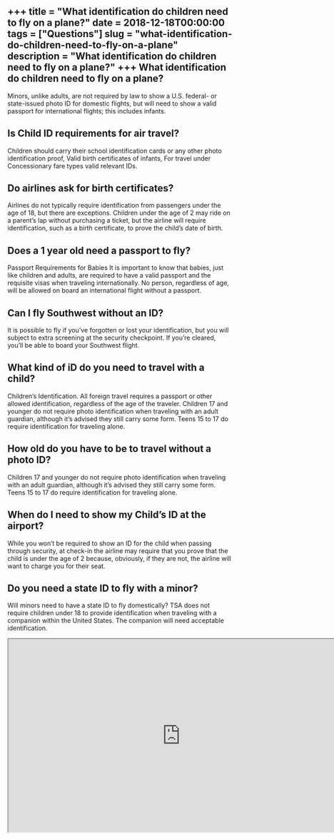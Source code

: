 +++
title = "What identification do children need to fly on a plane?"
date = 2018-12-18T00:00:00
tags = ["Questions"]
slug = "what-identification-do-children-need-to-fly-on-a-plane"
description = "What identification do children need to fly on a plane?"
+++
What identification do children need to fly on a plane?
-------------------------------------------------------

Minors, unlike adults, are not required by law to show a U.S. federal- or state-issued photo ID for domestic flights, but will need to show a valid passport for international flights; this includes infants.

Is Child ID requirements for air travel?
----------------------------------------

Children should carry their school identification cards or any other photo identification proof, Valid birth certificates of infants, For travel under Concessionary fare types valid relevant IDs.

Do airlines ask for birth certificates?
---------------------------------------

Airlines do not typically require identification from passengers under the age of 18, but there are exceptions. Children under the age of 2 may ride on a parent’s lap without purchasing a ticket, but the airline will require identification, such as a birth certificate, to prove the child’s date of birth.

Does a 1 year old need a passport to fly?
-----------------------------------------

Passport Requirements for Babies It is important to know that babies, just like children and adults, are required to have a valid passport and the requisite visas when traveling internationally. No person, regardless of age, will be allowed on board an international flight without a passport.

Can I fly Southwest without an ID?
----------------------------------

It is possible to fly if you’ve forgotten or lost your identification, but you will subject to extra screening at the security checkpoint. If you’re cleared, you’ll be able to board your Southwest flight.

What kind of iD do you need to travel with a child?
---------------------------------------------------

Children’s Identification. All foreign travel requires a passport or other allowed identification, regardless of the age of the traveler. Children 17 and younger do not require photo identification when traveling with an adult guardian, although it’s advised they still carry some form. Teens 15 to 17 do require identification for traveling alone.

How old do you have to be to travel without a photo ID?
-------------------------------------------------------

Children 17 and younger do not require photo identification when traveling with an adult guardian, although it’s advised they still carry some form. Teens 15 to 17 do require identification for traveling alone.

When do I need to show my Child’s ID at the airport?
----------------------------------------------------

While you won’t be required to show an ID for the child when passing through security, at check-in the airline may require that you prove that the child is under the age of 2 because, obviously, if they are not, the airline will want to charge you for their seat.

Do you need a state ID to fly with a minor?
-------------------------------------------

Will minors need to have a state ID to fly domestically? TSA does not require children under 18 to provide identification when traveling with a companion within the United States. The companion will need acceptable identification.

<iframe allow="accelerometer; autoplay; clipboard-write; encrypted-media; gyroscope; picture-in-picture" allowfullscreen="" class="__youtube_prefs__  epyt-is-override  no-lazyload" data-no-lazy="1" data-origheight="433" data-origwidth="770" data-skipgform_ajax_framebjll="" height="433" id="_ytid_87686" loading="lazy" src="https://www.youtube.com/embed/0uASy5IGzf0?enablejsapi=1&autoplay=0&cc_load_policy=0&cc_lang_pref=&iv_load_policy=1&loop=0&modestbranding=0&rel=1&fs=1&playsinline=0&autohide=2&theme=dark&color=red&controls=1&" title="YouTube player" width="770"></iframe>